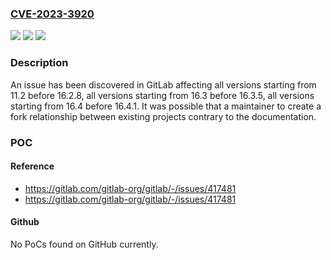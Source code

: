 ### [CVE-2023-3920](https://cve.mitre.org/cgi-bin/cvename.cgi?name=CVE-2023-3920)
![](https://img.shields.io/static/v1?label=Product&message=GitLab&color=blue)
![](https://img.shields.io/static/v1?label=Version&message=11.2%3C%2016.2.8%20&color=brighgreen)
![](https://img.shields.io/static/v1?label=Vulnerability&message=CWE-345%3A%20Insufficient%20Verification%20of%20Data%20Authenticity&color=brighgreen)

### Description

An issue has been discovered in GitLab affecting all versions starting from 11.2 before 16.2.8, all versions starting from 16.3 before 16.3.5, all versions starting from 16.4 before 16.4.1. It was possible that a maintainer to create a fork relationship between existing projects contrary to the documentation.

### POC

#### Reference
- https://gitlab.com/gitlab-org/gitlab/-/issues/417481
- https://gitlab.com/gitlab-org/gitlab/-/issues/417481

#### Github
No PoCs found on GitHub currently.

